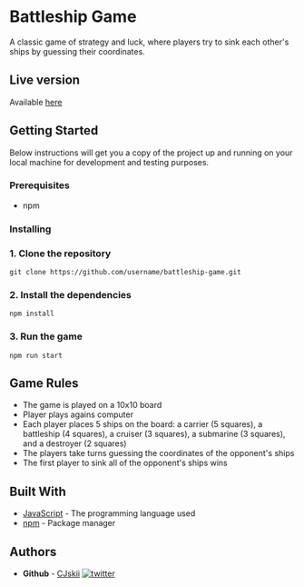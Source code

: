 # Battleship Game

A classic game of strategy and luck, where players try to sink each other's ships by guessing their coordinates.

## Live version

Available [here](https://battleship.cjski.xyz/)

## Getting Started

Below instructions will get you a copy of the project up and running on your local machine for development and testing purposes.

### Prerequisites

- npm

### Installing

### 1. Clone the repository

`git clone https://github.com/username/battleship-game.git`

### 2. Install the dependencies

`npm install`

### 3. Run the game

`npm run start`

## Game Rules

- The game is played on a 10x10 board
- Player plays agains computer
- Each player places 5 ships on the board: a carrier (5 squares), a battleship (4 squares), a cruiser (3 squares), a submarine (3 squares), and a destroyer (2 squares)
- The players take turns guessing the coordinates of the opponent's ships
- The first player to sink all of the opponent's ships wins

## Built With

- [JavaScript](https://www.javascript.com/) - The programming language used
- [npm](https://www.npmjs.com/) - Package manager

## Authors

- **Github** - [CJskii](https://github.com/CJskii)
  [![twitter](https://img.shields.io/badge/twitter-1DA1F2?style=for-the-badge&logo=twitter&logoColor=white)](https://twitter.com/cjski_web3)
